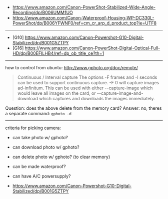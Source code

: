 - https://www.amazon.com/Canon-PowerShot-Stabilized-Wide-Angle-Recording/dp/B006UMM1UO
- https://www.amazon.com/Canon-Waterproof-Housing-WP-DC330L-PowerShot/dp/B006YFWNF0/ref=cm_cr_arp_d_product_top?ie=UTF8

-------

- [G10] https://www.amazon.com/Canon-Powershot-G10-Digital-Stabilized/dp/B001G5ZTPY
- [G16] https://www.amazon.com/Canon-PowerShot-Digital-Optical-Full-HD/dp/B00EFILHB4/ref=dp_ob_title_ce?th=1

---------

how to control from ubuntu: http://www.gphoto.org/doc/remote/
> Continuous / Interval capture
> The options -F frames and -I seconds can be used to support continuous capture. -F 0 will capture images ad-infinitum.
> This can be used with either --capture-image which would leave all images on the card, or --capture-image-and-download which captures and downloads the images immediately.

Question: does the above delete from the memory card?
Answer: no, theres a separate command: `gphoto -d`

----------

criteria for picking camera:
- can take photo w/ gphoto?
- can download photo w/ gphoto?
- can delete photo w/ gphoto? (to clear memory)
- can be made waterproof?
- can have A/C powersupply?


- https://www.amazon.com/Canon-Powershot-G10-Digital-Stabilized/dp/B001G5ZTPY
